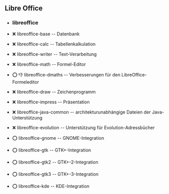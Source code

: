 ##  Libre Office

- ###  libreoffice

- :x:  libreoffice-base  --	Datenbank
- :x:  libreoffice-calc  --	Tabellenkalkulation
- :x:  libreoffice-writer  --	Text-Verarbeitung
- :x:  libreoffice-math  --	Formel-Editor
- :o: :-1:  libreoffice-dmaths  --	Verbesserungen für den LibreOffice-Formeleditor
- :x:  libreoffice-draw  --	Zeichenprogramm
- :x:  libreoffice-impress  --  Präsentation
- :x:  libreoffice-java-common  -- architekturunabhängige Dateien der Java-Unterstützung
- :x:  libreoffice-evolution  -- Unterstützung für Evolution-Adressbücher

- :o:  libreoffice-gnome  --	GNOME-Integration
- :o:  libreoffice-gtk  --	GTK+-Integration
- :o:  libreoffice-gtk2  --	GTK+-2-Integration
- :o:  libreoffice-gtk3  --	GTK+-3-Integration
- :o:  libreoffice-kde  --	KDE-Integration
